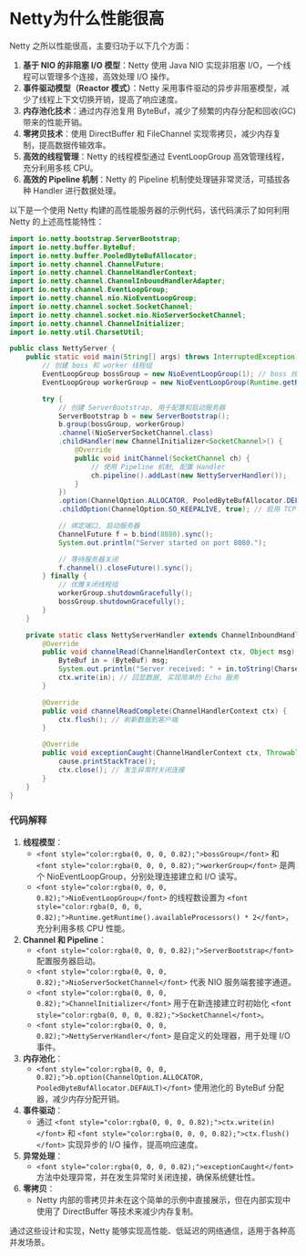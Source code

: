 # Netty为什么性能很高

<font style="color:rgba(0, 0, 0, 0.82);">Netty 之所以性能很高，主要归功于以下几个方面：</font>

1. **<font style="color:rgba(0, 0, 0, 0.82);">基于 NIO 的非阻塞 I/O 模型</font>**<font style="color:rgba(0, 0, 0, 0.82);">：Netty 使用 Java NIO 实现非阻塞 I/O，一个线程可以管理多个连接，高效处理 I/O 操作。</font>
2. **<font style="color:rgba(0, 0, 0, 0.82);">事件驱动模型（Reactor 模式）</font>**<font style="color:rgba(0, 0, 0, 0.82);">：Netty 采用事件驱动的异步非阻塞模型，减少了线程上下文切换开销，提高了响应速度。</font>
3. **<font style="color:rgba(0, 0, 0, 0.82);">内存池化技术</font>**<font style="color:rgba(0, 0, 0, 0.82);">：通过内存池复用 ByteBuf，减少了频繁的内存分配和回收(GC)带来的性能开销。</font>
4. **<font style="color:rgba(0, 0, 0, 0.82);">零拷贝技术</font>**<font style="color:rgba(0, 0, 0, 0.82);">：使用 DirectBuffer 和 FileChannel 实现零拷贝，减少内存复制，提高数据传输效率。</font>
5. **<font style="color:rgba(0, 0, 0, 0.82);">高效的线程管理</font>**<font style="color:rgba(0, 0, 0, 0.82);">：Netty 的线程模型通过 EventLoopGroup 高效管理线程，充分利用多核 CPU。</font>
6. **<font style="color:rgba(0, 0, 0, 0.82);">高效的 Pipeline 机制</font>**<font style="color:rgba(0, 0, 0, 0.82);">：Netty 的 Pipeline 机制使处理链非常灵活，可插拔各种 Handler 进行数据处理。</font>

<font style="color:rgba(0, 0, 0, 0.82);">以下是一个使用 Netty 构建的高性能服务器的示例代码，该代码演示了如何利用 Netty 的上述高性能特性：</font>

```java
import io.netty.bootstrap.ServerBootstrap;  
import io.netty.buffer.ByteBuf;  
import io.netty.buffer.PooledByteBufAllocator;  
import io.netty.channel.ChannelFuture;  
import io.netty.channel.ChannelHandlerContext;  
import io.netty.channel.ChannelInboundHandlerAdapter;  
import io.netty.channel.EventLoopGroup;  
import io.netty.channel.nio.NioEventLoopGroup;  
import io.netty.channel.socket.SocketChannel;  
import io.netty.channel.socket.nio.NioServerSocketChannel;  
import io.netty.channel.ChannelInitializer;  
import io.netty.util.CharsetUtil;  

public class NettyServer {  
    public static void main(String[] args) throws InterruptedException {  
        // 创建 boss 和 worker 线程组  
        EventLoopGroup bossGroup = new NioEventLoopGroup(1); // boss 线程, 处理 Accept 事件  
        EventLoopGroup workerGroup = new NioEventLoopGroup(Runtime.getRuntime().availableProcessors() * 2); // worker 线程组, 处理读写事件  

        try {  
            // 创建 ServerBootstrap, 用于配置和启动服务器  
            ServerBootstrap b = new ServerBootstrap();  
            b.group(bossGroup, workerGroup)  
            .channel(NioServerSocketChannel.class)  
            .childHandler(new ChannelInitializer<SocketChannel>() {  
                @Override  
                public void initChannel(SocketChannel ch) {  
                    // 使用 Pipeline 机制, 配置 Handler  
                    ch.pipeline().addLast(new NettyServerHandler());  
                }  
            })  
            .option(ChannelOption.ALLOCATOR, PooledByteBufAllocator.DEFAULT) // 使用 Pooled ByteBuf  
            .childOption(ChannelOption.SO_KEEPALIVE, true); // 启用 TCP 连接保活机制  

            // 绑定端口, 启动服务器  
            ChannelFuture f = b.bind(8080).sync();  
            System.out.println("Server started on port 8080.");  

            // 等待服务器关闭  
            f.channel().closeFuture().sync();  
        } finally {  
            // 优雅关闭线程组  
            workerGroup.shutdownGracefully();  
            bossGroup.shutdownGracefully();  
        }  
    }  

    private static class NettyServerHandler extends ChannelInboundHandlerAdapter {  
        @Override  
        public void channelRead(ChannelHandlerContext ctx, Object msg) {  
            ByteBuf in = (ByteBuf) msg;  
            System.out.println("Server received: " + in.toString(CharsetUtil.UTF_8));  
            ctx.write(in); // 回显数据, 实现简单的 Echo 服务  
        }  

        @Override  
        public void channelReadComplete(ChannelHandlerContext ctx) {  
            ctx.flush(); // 刷新数据到客户端  
        }  

        @Override  
        public void exceptionCaught(ChannelHandlerContext ctx, Throwable cause) {  
            cause.printStackTrace();  
            ctx.close(); // 发生异常时关闭连接  
        }  
    }  
}
```

### <font style="color:rgba(0, 0, 0, 0.82);">代码解释</font>
1. **<font style="color:rgba(0, 0, 0, 0.82);">线程模型</font>**<font style="color:rgba(0, 0, 0, 0.82);">：</font>
    - `<font style="color:rgba(0, 0, 0, 0.82);">bossGroup</font>`<font style="color:rgba(0, 0, 0, 0.82);"> </font><font style="color:rgba(0, 0, 0, 0.82);">和</font><font style="color:rgba(0, 0, 0, 0.82);"> </font>`<font style="color:rgba(0, 0, 0, 0.82);">workerGroup</font>`<font style="color:rgba(0, 0, 0, 0.82);"> </font><font style="color:rgba(0, 0, 0, 0.82);">是两个 NioEventLoopGroup，分别处理连接建立和 I/O 读写。</font>
    - `<font style="color:rgba(0, 0, 0, 0.82);">NioEventLoopGroup</font>`<font style="color:rgba(0, 0, 0, 0.82);"> </font><font style="color:rgba(0, 0, 0, 0.82);">的线程数设置为</font><font style="color:rgba(0, 0, 0, 0.82);"> </font>`<font style="color:rgba(0, 0, 0, 0.82);">Runtime.getRuntime().availableProcessors() * 2</font>`<font style="color:rgba(0, 0, 0, 0.82);">，充分利用多核 CPU 性能。</font>
2. **<font style="color:rgba(0, 0, 0, 0.82);">Channel 和 Pipeline</font>**<font style="color:rgba(0, 0, 0, 0.82);">：</font>
    - `<font style="color:rgba(0, 0, 0, 0.82);">ServerBootstrap</font>`<font style="color:rgba(0, 0, 0, 0.82);"> </font><font style="color:rgba(0, 0, 0, 0.82);">配置服务器启动。</font>
    - `<font style="color:rgba(0, 0, 0, 0.82);">NioServerSocketChannel</font>`<font style="color:rgba(0, 0, 0, 0.82);"> </font><font style="color:rgba(0, 0, 0, 0.82);">代表 NIO 服务端套接字通道。</font>
    - `<font style="color:rgba(0, 0, 0, 0.82);">ChannelInitializer</font>`<font style="color:rgba(0, 0, 0, 0.82);"> </font><font style="color:rgba(0, 0, 0, 0.82);">用于在新连接建立时初始化</font><font style="color:rgba(0, 0, 0, 0.82);"> </font>`<font style="color:rgba(0, 0, 0, 0.82);">SocketChannel</font>`<font style="color:rgba(0, 0, 0, 0.82);">。</font>
    - `<font style="color:rgba(0, 0, 0, 0.82);">NettyServerHandler</font>`<font style="color:rgba(0, 0, 0, 0.82);"> </font><font style="color:rgba(0, 0, 0, 0.82);">是自定义的处理器，用于处理 I/O 事件。</font>
3. **<font style="color:rgba(0, 0, 0, 0.82);">内存池化</font>**<font style="color:rgba(0, 0, 0, 0.82);">：</font>
    - `<font style="color:rgba(0, 0, 0, 0.82);">b.option(ChannelOption.ALLOCATOR, PooledByteBufAllocator.DEFAULT)</font>`<font style="color:rgba(0, 0, 0, 0.82);"> </font><font style="color:rgba(0, 0, 0, 0.82);">使用池化的 ByteBuf 分配器，减少内存分配开销。</font>
4. **<font style="color:rgba(0, 0, 0, 0.82);">事件驱动</font>**<font style="color:rgba(0, 0, 0, 0.82);">：</font>
    - <font style="color:rgba(0, 0, 0, 0.82);">通过</font><font style="color:rgba(0, 0, 0, 0.82);"> </font>`<font style="color:rgba(0, 0, 0, 0.82);">ctx.write(in)</font>`<font style="color:rgba(0, 0, 0, 0.82);"> </font><font style="color:rgba(0, 0, 0, 0.82);">和</font><font style="color:rgba(0, 0, 0, 0.82);"> </font>`<font style="color:rgba(0, 0, 0, 0.82);">ctx.flush()</font>`<font style="color:rgba(0, 0, 0, 0.82);"> </font><font style="color:rgba(0, 0, 0, 0.82);">实现异步的 I/O 操作，提高响应速度。</font>
5. **<font style="color:rgba(0, 0, 0, 0.82);">异常处理</font>**<font style="color:rgba(0, 0, 0, 0.82);">：</font>
    - `<font style="color:rgba(0, 0, 0, 0.82);">exceptionCaught</font>`<font style="color:rgba(0, 0, 0, 0.82);"> </font><font style="color:rgba(0, 0, 0, 0.82);">方法中处理异常，并在发生异常时关闭连接，确保系统健壮性。</font>
6. **<font style="color:rgba(0, 0, 0, 0.82);">零拷贝</font>**<font style="color:rgba(0, 0, 0, 0.82);">：</font>
    - <font style="color:rgba(0, 0, 0, 0.82);">Netty 内部的零拷贝并未在这个简单的示例中直接展示，但在内部实现中使用了 DirectBuffer 等技术来减少内存复制。</font>

<font style="color:rgba(0, 0, 0, 0.82);">通过这些设计和实现，Netty 能够实现高性能、低延迟的网络通信，适用于各种高并发场景。</font>


